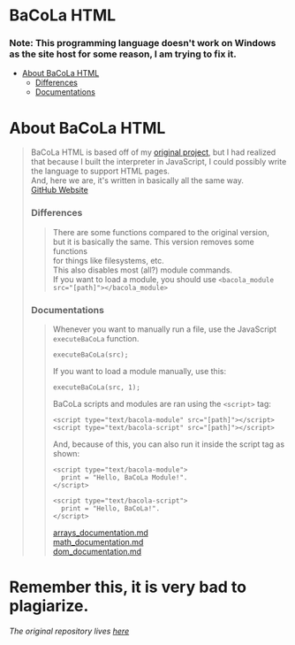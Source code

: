 # BaCoLa HTML
### Note: This programming language doesn't work on Windows as the site host for some reason, I am trying to fix it.
- [About BaCoLa HTML](#about)
  - [Differences](#differences)
  - [Documentations](#documentations)

# <p id="about"></p>About BaCoLa HTML
> BaCoLa HTML is based off of my [original project](https://github.com/world-wide-web-1/BaCoLa), but I had realized that because I built the interpreter in JavaScript, I could possibly write the language to support HTML pages.\
> And, here we are, it's written in basically all the same way.\
> [GitHub Website](https://world-wide-web-1.github.io/BaCoLa-HTML/)
> ### <p id="differences"></p>Differences
> > There are some functions compared to the original version,\
> > but it is basically the same. This version removes some functions\
> > for things like filesystems, etc.\
> > This also disables most (all?) module commands.\
> > If you want to load a module, you should use `<bacola_module src="[path]"></bacola_module>`
> ### <p id="documentations"></p>Documentations
> > Whenever you want to manually run a file, use the JavaScript `executeBaCoLa` function.
> > ```
> > executeBaCoLa(src);
> > ```
> > If you want to load a module manually, use this:
> > ```
> > executeBaCoLa(src, 1);
> > ```
> > BaCoLa scripts and modules are ran using the `<script>` tag:
> > ```
> > <script type="text/bacola-module" src="[path]"></script>
> > <script type="text/bacola-script" src="[path]"></script>
> > ```
> > And, because of this, you can also run it inside the script tag as shown:
> > ```
> > <script type="text/bacola-module">
> >   print = "Hello, BaCoLa Module!".
> > </script>
> >
> > <script type="text/bacola-script">
> >   print = "Hello, BaCoLa!".
> > </script>
> > ```
> > [arrays_documentation.md](modules/arrays_documentation.md)\
> > [math_documentation.md](modules/math_documentation.md)\
> > [dom_documentation.md](modules/dom_documentation.md)
# Remember this, it is **very** bad to plagiarize.
###### The original repository lives [here](https://github.com/world-wide-web-1/BaCoLa-HTML)
